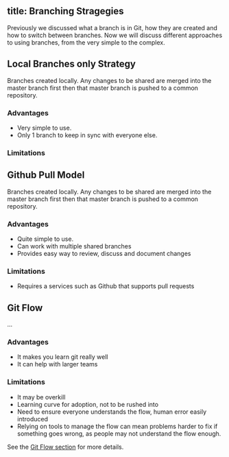 title: Branching Stragegies
---

Previously we discussed what a branch is in Git, how they are created and how to switch between branches.  Now we will discuss different approaches to using branches, from the very simple to the complex.

## Local Branches only Strategy

Branches created locally.  Any changes to be shared are merged into the master branch first then that master branch is pushed to a common repository.

### Advantages
* Very simple to use.
* Only 1 branch to keep in sync with everyone else.

### Limitations


## Github Pull Model

Branches created locally.  Any changes to be shared are merged into the master branch first then that master branch is pushed to a common repository.

### Advantages
* Quite simple to use.
* Can work with multiple shared branches
* Provides easy way to review, discuss and document changes

### Limitations
* Requires a services such as Github that supports pull requests


## Git Flow

...

### Advantages
* It makes you learn git really well 
* It can help with larger teams

### Limitations
* It may be overkill
* Learning curve for adoption, not to be rushed into
* Need to ensure everyone understands the flow, human error easily introduced
* Relying on tools to manage the flow can mean problems harder to fix if something goes wrong, as people may not understand the flow enough.



See the [Git Flow section](git-flow.html) for more details.
